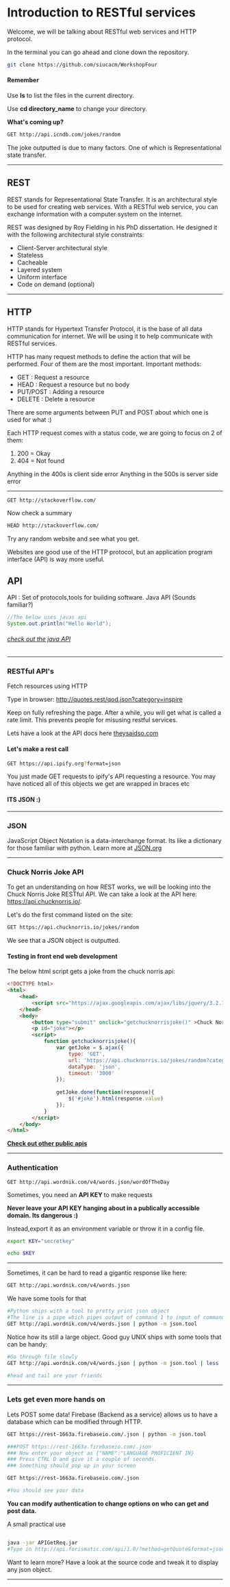 # Introduction to RESTful services
Welcome, we will be talking about RESTful web services and HTTP protocol.

In the terminal you can go ahead and clone down the repository.
```bash
git clone https://github.com/siucacm/WorkshopFour
```
#### Remember 
Use **ls** to list the files in the current directory.

Use **cd directory_name** to change your directory.

**What's coming up?**

```bash
GET http://api.icndb.com/jokes/random
```

The joke outputted is due to many factors. One of which is Representational state transfer.

<hr>

## REST
REST stands for Representational State Transfer. It is an architectural style to be used for creating web services. With a RESTful web service, you can exchange information with a computer system on the internet.

REST was designed by Roy Fielding in his PhD dissertation. He designed it with the following architectural style constraints:
* Client-Server architectural style
* Stateless
* Cacheable
* Layered system
* Uniform interface
* Code on demand (optional)

<hr>

## HTTP
HTTP stands for Hypertext Transfer Protocol, it is the base of all data communication for internet. We will be using it to help communicate with RESTful services.

HTTP has many request methods to define the action that will be performed. Four of them are the most important.
Important methods:
* GET : Request a resource
* HEAD : Request a resource but no body
* PUT/POST : Adding a resource
* DELETE : Delete a resource

There are some arguments between PUT and POST about which one is used for what :)

Each HTTP request comes with a status code, we are going to focus on 2 of them: 
1. 200 = Okay
2. 404 = Not found

Anything in the 400s is client side error
Anything in the 500s is server side error

<hr>

```bash
GET http://stackoverflow.com/
```

Now check a summary

```bash
HEAD http://stackoverflow.com/
```

Try any random website and see what you get.

Websites are good use of the HTTP protocol, but an application program interface (API) is way more useful.

## API
API : Set of protocols,tools for building software. Java API (Sounds familiar?)

```java
//The below uses javas api
System.out.println("Hello World");
```

###### [check out the java API](https://docs.oracle.com/javase/8/docs/api/) 

<hr>

### RESTful API's

Fetch resources using HTTP

Type in browser:
http://quotes.rest/qod.json?category=inspire

Keep on fully refreshing the page.
After a while, you will get what is called a rate limit.
This prevents people for misusing restful services.

Lets have a look at the API docs here [theysaidso.com](https://theysaidso.com/api/#qod)

#### Let's make a rest call
```bash
GET https://api.ipify.org?format=json
```

You just made GET requests to ipify's API requesting a resource.
You may have noticed all of this objects we get are wrapped in braces etc


#### ITS JSON :)

<hr>

### JSON
JavaScript Object Notation is a data-interchange format.
Its like a dictionary for those familiar with python.
Learn more at [JSON.org](http://www.json.org/)

<hr>

### Chuck Norris Joke API

To get an understanding on how REST works, we will be looking into the Chuck Norris Joke RESTful API. We can take a look at the API here: https://api.chucknorris.io/.

Let's do the first command listed on the site:

```bash
GET https://api.chucknorris.io/jokes/random
```

We see that a JSON object is outputted.

#### Testing in front end web development

The below html script gets a joke from the chuck norris api:

```html
<!DOCTYPE html>
<html>
	<head>
		<script src="https://ajax.googleapis.com/ajax/libs/jquery/3.2.1/jquery.min.js"></script>
	</head>
	<body>
		<button type="submit" onclick="getchucknorrisjoke()" >Chuck Norris Joke</button>
		<p id="joke"></p>
		<script>
			function getchucknorrisjoke(){
				var getJoke = $.ajax({
					type: 'GET',
					url: 'https://api.chucknorris.io/jokes/random?category=food',
					dataType: 'json',
					timeout: '3000'
				});
				
				getJoke.done(function(response){
					$('#joke').html(response.value)
				});
			}
		</script>
	</body>
</html>
```
**[Check out other public apis](https://github.com/toddmotto/public-apis)**

<hr>

### Authentication
```
GET http://api.wordnik.com/v4/words.json/wordOfTheDay
```

Sometimes, you need an <b> API KEY </b> to make requests

<b> Never leave your API KEY hanging about in a publically accessible domain. Its dangerous :) </b>

Instead,export it as an environment variable or throw it in a config file.

```bash
export KEY="secretkey"

echo $KEY
```

<hr>

Sometimes, it can be hard to read a gigantic response like here:

```bash
GET http://api.wordnik.com/v4/words.json
```

We have some tools for that

```bash
#Python ships with a tool to pretty print json object
#The line is a pipe which pipes output of command 1 to input of command 2
GET http://api.wordnik.com/v4/words.json | python -m json.tool
```

Notice how its still a large object.
Good guy UNIX ships with some tools that can be handy:

```bash
#Go through file slowly
GET http://api.wordnik.com/v4/words.json | python -m json.tool | less 

#head and tail are your friends
```

<hr>

### Lets get even more hands on

Lets POST some data!
Firebase (Backend as a service) allows us to have a database which can be modified through HTTP.

```bash
GET https://rest-1663a.firebaseio.com/.json | python -m json.tool

###POST https://rest-1663a.firebaseio.com/.json
### Now enter your object as {"NAME":"LANGUAGE PROFICIENT IN}
### Press CTRL D and give it a couple of seconds.
### Something should pop up in your screen

GET https://rest-1663a.firebaseio.com/.json

#You should see your data

```
<b>You can modify authentication to change options on who can get and post data. </b>

A small practical use
```bash

java -jar APIGetReq.jar
#Type in http://api.forismatic.com/api/1.0/?method=getQuote&format=json&lang=en

```

Want to learn more? Have a look at the source code and tweak it to display any json object.

<hr>
